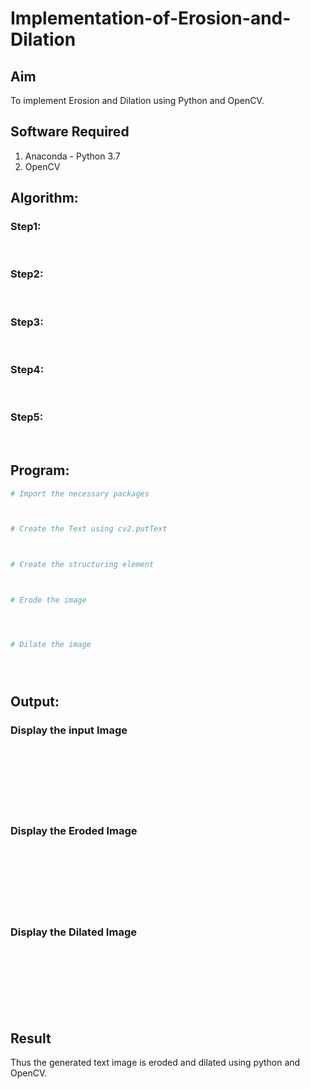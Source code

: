 # Implementation-of-Erosion-and-Dilation
## Aim
To implement Erosion and Dilation using Python and OpenCV.
## Software Required
1. Anaconda - Python 3.7
2. OpenCV
## Algorithm:
### Step1:
<br>


### Step2:
<br>

### Step3:
<br>

### Step4:
<br>

### Step5:
<br>

 
## Program:

``` Python
# Import the necessary packages



# Create the Text using cv2.putText



# Create the structuring element



# Erode the image




# Dilate the image





```
## Output:

### Display the input Image
<br>
<br>
<br>
<br>
<br>
<br>

### Display the Eroded Image
<br>
<br>
<br>
<br>
<br>
<br>

### Display the Dilated Image
<br>
<br>
<br>
<br>
<br>
<br>

## Result
Thus the generated text image is eroded and dilated using python and OpenCV.
